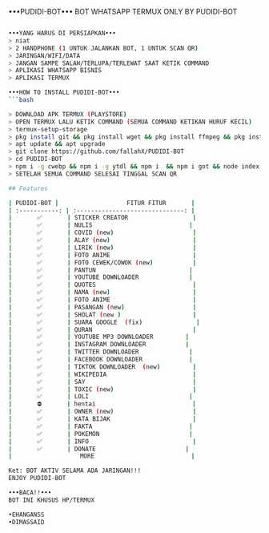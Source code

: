 •••PUDIDI-BOT•••
BOT WHATSAPP TERMUX ONLY BY PUDIDI-BOT
```bash

•••YANG HARUS DI PERSIAPKAN•••
> niat
> 2 HANDPHONE (1 UNTUK JALANKAN BOT, 1 UNTUK SCAN QR)
> JARINGAN/WIFI/DATA
> JANGAN SAMPE SALAH/TERLUPA/TERLEWAT SAAT KETIK COMMAND
> APLIKASI WHATSAPP BISNIS
> APLIKASI TERMUX 

•••HOW TO INSTALL PUDIDI-BOT•••
```bash

> DOWNLOAD APK TERMUX (PLAYSTORE)
> OPEN TERMUX LALU KETIK COMMAND (SEMUA COMMAND KETIKAN HURUF KECIL)
> termux-setup-storage
> pkg install git && pkg install wget && pkg install ffmpeg && pkg install nodejs
> apt update && apt upgrade
> git clone https://github.com/fallahX/PUDIDI-BOT
> cd PUDIDI-BOT
> npm i -g cwebp && npm i -g ytdl && npm i  && npm i got && node index js
> SETELAH SEMUA COMMAND SELESAI TINGGAL SCAN QR 

## Features

| PUDIDI-BOT |                   FITUR FITUR       |
| :-----------: | :------------------------------: |
|       ✅       | STICKER CREATOR                  |
|       ✅       | NULIS                           |
|       ✅       | COVID (new)                      |
|       ✅       | ALAY (new)                       |
|       ✅       | LIRIK (new)                      |
|       ✅       | FOTO ANIME                       |
|       ✅       | FOTO CEWEK/COWOK (new)           |
|       ✅       | PANTUN                          |
|       ✅       | YOUTUBE DOWNLOADER              |
|       ✅       | QUOTES                           |
|       ✅       | NAMA (new)                       |
|       ✅       | FOTO ANIME                       |
|       ✅       | PASANGAN (new)                   |
|       ✅       | SHOLAT (new )                    |
|       ✅       | SUARA GOOGLE  (fix)               |
|       ✅       | QURAN                            |
|       ✅       | YOUTUBE MP3 DOWNLOADER         |
|       ✅       | INSTAGRAM DOWNLOADER           |
|       ✅       | TWITTER DOWNLOADER              |
|       ✅       | FACEBOOK DOWNLOADER             |
|       ✅       | TIKTOK DOWNLOADER  (new)         |
|       ✅       | WIKIPEDIA                        |
|       ✅       | SAY                              |
|       ✅       | TOXIC (new)                      |
|       ✅       | LOLI                            |
|       ⛔       | hentai                           |
|       ✅       | OWNER (new)                      |
|       ✅       | KATA BIJAK                       |
|       ✅       | FAKTA                           |
|       ✅       | POKEMON                         |
|       ✅       | INFO                             |
|       ✅       | DONATE                         |
|                   MORE                           |

Ket: BOT AKTIV SELAMA ADA JARINGAN!!!
ENJOY PUDIDI-BOT

•••BACA!!•••
BOT INI KHUSUS HP/TERMUX

•EHANGANSS
•DIMASSAID
